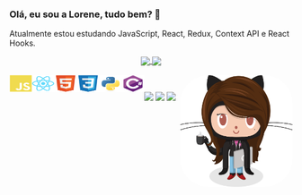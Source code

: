 ### Olá, eu sou a Lorene, tudo bem? 👋

Atualmente estou estudando JavaScript, React, Redux, Context API e React Hooks.

<div align="center">
    <a align="center" href="https://github.com/lorenepecci">
    <img align="center" height="180em" src="https://github-readme-stats.vercel.app/api?username=lorenepecci&show_icons=true&theme=dracula&include_all_commits=true&count_private=true">
    <img align="center" height="180em" src="https://github-readme-stats.vercel.app/api/top-langs/?username=lorenepecci&layout=compact&langs_count=7&theme=dracula">
</div>
<div style="display: inline_block"><br>
  <img align="left" alt="Lore-Js" height="30" width="40" src="https://raw.githubusercontent.com/devicons/devicon/master/icons/javascript/javascript-plain.svg">
  <img align="left" alt="Lore-React" height="30" width="40" src="https://raw.githubusercontent.com/devicons/devicon/master/icons/react/react-original.svg">
  <img align="left" alt="Lore-HTML" height="30" width="40" src="https://raw.githubusercontent.com/devicons/devicon/master/icons/html5/html5-original.svg">
  <img align="left" alt="Lore-CSS" height="30" width="40" src="https://raw.githubusercontent.com/devicons/devicon/master/icons/css3/css3-original.svg">
  <img align="left" alt="Lore-Python" height="30" width="40" src="https://raw.githubusercontent.com/devicons/devicon/master/icons/python/python-original.svg">
  <img align="left" alt="Lore-Csharp" height="30" width="40" src="https://raw.githubusercontent.com/devicons/devicon/master/icons/csharp/csharp-original.svg">
  <img  align="right" src='boneca.png' alt="bonecaimg" width="200" height="200" style="border-radius:50px;">
</div>

##

<div> 
  <a href="https://instagram.com/lorenepecci" target="_blank"><img src="https://img.shields.io/badge/-Instagram-%23E4405F?style=for-the-badge&logo=instagram&logoColor=white" target="_blank"></a>
  <a href = "mailto:lorenepecci@gmail.com"><img src="https://img.shields.io/badge/-Gmail-%23333?style=for-the-badge&logo=gmail&logoColor=white" target="_blank"></a>
  <a href="https://www.linkedin.com/in/lorene-pecci-9b9078138/" target="_blank"><img src="https://img.shields.io/badge/-LinkedIn-%230077B5?style=for-the-badge&logo=linkedin&logoColor=white" target="_blank"></a>

</div>
